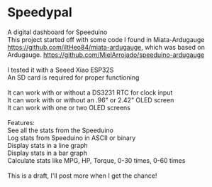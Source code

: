 # Speedypal
A digital dashboard for Speeduino
<br>
This project started off with some code I found in Miata-Ardugauge https://github.com/iltHeo84/miata-ardugauge, which was based on Ardugauge. https://github.com/MielArrojado/speeduino-ardugauge <br>
<br>
I tested it with a Seeed Xiao ESP32S <br>
An SD card is required for proper functioning <br>
<br>
It can work with or without a DS3231 RTC for clock input <br>
It can work with or without an .96" or 2.42" OLED screen <br>
It can work with one or two OLED screens <br>
<br>
Features: <br>
See all the stats from the Speeduino <br>
Log stats from Speeduino in ASCII or binary<br>
Display stats in a line graph<br>
Display stats in a bar graph<br>
Calculate stats like MPG, HP, Torque, 0-30 times, 0-60 times<br>
<br>
This is a draft, I'll post more when I get the chance! <br>
